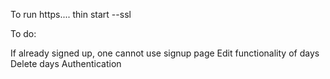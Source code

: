 To run https.... thin start --ssl

To do:

If already signed up, one cannot use signup page
Edit functionality of days
Delete days
Authentication
